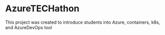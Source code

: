 # AzureTECHathon

This project was created to introduce students into Azure, containers, k8s, and AzureDevOps tool